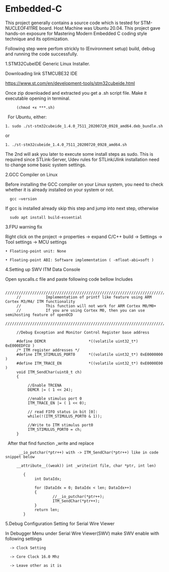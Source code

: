 # Embedded-C

This project generally  contains a source code which is tested for STM-NUCLEOF411RE  board.
Host Machine was Ubuntu 20.04. This project gave hands-on exposure for Mastering Modern Embedded C
coding style technique and its optimization.

Following step were perfom strickly to (Environment setup) build, debug and running the code successfully.

1.STM32CubeIDE Generic Linux Installer.

Downloading link STMCUBE32 IDE

   https://www.st.com/en/development-tools/stm32cubeide.html

Once zip downloaded and extracted you get a .sh script file.
Make it executable opening in terminal.

         (chmod +x ***.sh)
 
For Ubuntu, either:
   
    1. sudo ./st-stm32cubeide_1.4.0_7511_20200720_0928_amd64.deb_bundle​.sh

or 
   
    1. ./st-stm32cubeide_1.4.0_7511_20200720_0928_amd64​.sh


The 2nd will ask you later to execute some install steps as sudo. This is required since STLink-Server, Udev rules for 
STLink/Jlink installation need to change some basic system settings.

2.GCC Compiler on Linux

Before installing the GCC compiler on your Linux system, you need to check whether it is already installed on your system or not.

      gcc –version

If gcc is installed already skip this step and jump into next step, otherwise 

      sudo apt install build-essential


3.FPU warning fix

Right click on the project 
                        -> properties
                                    -> expand C/C++ build 
                                                        -> Settings 
                                                                    -> Tool settings 
                                                                                    -> MCU settings
                                                                                    
    • Floating-point unit: None 
    
    • Floating-point ABI: Software implementation ( -mfloat-abi=soft ) 
                  
                  
4.Setting up SWV ITM Data Console

Open syscalls.c file and paste following code bellow Includes

         /////////////////////////////////////////////////////////////////////////////////////////////////////////
         //           Implementation of printf like feature using ARM Cortex M3/M4/ ITM functionality
         //           This function will not work for ARM Cortex M0/M0+
         //           If you are using Cortex M0, then you can use semihosting feature of openOCD
         /////////////////////////////////////////////////////////////////////////////////////////////////////////

         //Debug Exception and Monitor Control Register base address

         #define DEMCR                   *((volatile uint32_t*) 0xE000EDFCU )
         /* ITM register addresses */
         #define ITM_STIMULUS_PORT0      *((volatile uint32_t*) 0xE0000000 )
         #define ITM_TRACE_EN            *((volatile uint32_t*) 0xE0000E00 )
         void ITM_SendChar(uint8_t ch)
         {

              //Enable TRCENA
              DEMCR |= ( 1 << 24);

              //enable stimulus port 0
              ITM_TRACE_EN |= ( 1 << 0);

              // read FIFO status in bit [0]:
              while(!(ITM_STIMULUS_PORT0 & 1));

              //Write to ITM stimulus port0
              ITM_STIMULUS_PORT0 = ch;
         }
 
After that find function _write and replace

          __io_putchar(*ptr++) with -> ITM_SendChar(*ptr++) like in code snippet below

         __attribute__((weak)) int _write(int file, char *ptr, int len)

            {
                 int DataIdx;

                 for (DataIdx = 0; DataIdx < len; DataIdx++)
                 {
                         //__io_putchar(*ptr++);
                         ITM_SendChar(*ptr++);
                 }
                 return len;
            }

5.Debug Configuration Setting for Serial Wire Viewer

In Debugger Menu under Serial Wire Viewer(SWV) make SWV enable with following settings

      -> Clock Setting
    
      -> Core Clock 16.0 Mhz
                  
      -> Leave other as it is


    

